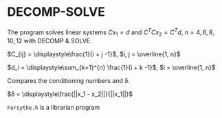 # DECOMP-SOLVE

The program solves linear systems $Cx_1=d$ and $C^T Cx_2=C^T d$,  $n  =  4, 6, 8, 10, 12$ with DECOMP & SOLVE.

$C_{ij} = \displaystyle\frac{1}{i + j -1}$, $i, j = \overline{1, n}$

$d_i = \displaystyle\sum_{k=1}^{n} \frac{1}{i + k -1}$, $i = \overline{1, n}$

Compares the conditioning numbers and δ.

$δ = \displaystyle\frac{||x_1 - x_2||}{||x_1||}$

```Forsythe.h``` is a librarian program
